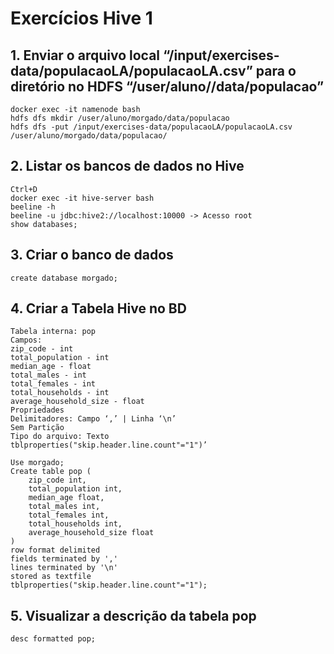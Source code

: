 # Exercícios Hive 1
## 1. Enviar o arquivo local “/input/exercises-data/populacaoLA/populacaoLA.csv” para o diretório no HDFS “/user/aluno/<nome>/data/populacao”
```
docker exec -it namenode bash 
hdfs dfs mkdir /user/aluno/morgado/data/populacao
hdfs dfs -put /input/exercises-data/populacaoLA/populacaoLA.csv /user/aluno/morgado/data/populacao/
```
## 2. Listar os bancos de dados no Hive
```
Ctrl+D
docker exec -it hive-server bash
beeline -h
beeline -u jdbc:hive2://localhost:10000 -> Acesso root
show databases;
```
## 3. Criar o banco de dados <nome>
```
create database morgado;
```
## 4. Criar a Tabela Hive no BD <nome>
```
Tabela interna: pop
Campos:
zip_code - int
total_population - int
median_age - float
total_males - int
total_females - int
total_households - int
average_household_size - float
Propriedades
Delimitadores: Campo ‘,’ | Linha ‘\n’
Sem Partição
Tipo do arquivo: Texto
tblproperties("skip.header.line.count"="1")’
```

```
Use morgado;
Create table pop (
    zip_code int,
    total_population int,
    median_age float,
    total_males int,
    total_females int,
    total_households int,
    average_household_size float
) 
row format delimited
fields terminated by ','
lines terminated by '\n'
stored as textfile
tblproperties("skip.header.line.count"="1");

```
## 5. Visualizar a descrição da tabela pop

```
desc formatted pop;
```